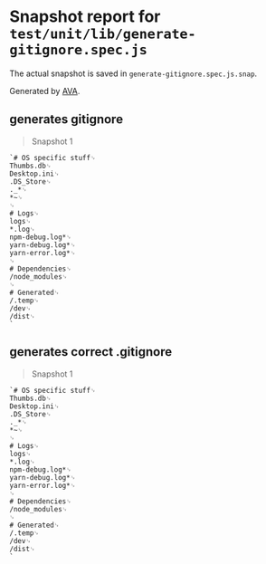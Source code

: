 # Snapshot report for `test/unit/lib/generate-gitignore.spec.js`

The actual snapshot is saved in `generate-gitignore.spec.js.snap`.

Generated by [AVA](https://ava.li).

## generates gitignore

> Snapshot 1

    `# OS specific stuff␊
    Thumbs.db␊
    Desktop.ini␊
    .DS_Store␊
    ._*␊
    *~␊
    ␊
    # Logs␊
    logs␊
    *.log␊
    npm-debug.log*␊
    yarn-debug.log*␊
    yarn-error.log*␊
    ␊
    # Dependencies␊
    /node_modules␊
    ␊
    # Generated␊
    /.temp␊
    /dev␊
    /dist␊
    `

## generates correct .gitignore

> Snapshot 1

    `# OS specific stuff␊
    Thumbs.db␊
    Desktop.ini␊
    .DS_Store␊
    ._*␊
    *~␊
    ␊
    # Logs␊
    logs␊
    *.log␊
    npm-debug.log*␊
    yarn-debug.log*␊
    yarn-error.log*␊
    ␊
    # Dependencies␊
    /node_modules␊
    ␊
    # Generated␊
    /.temp␊
    /dev␊
    /dist␊
    `